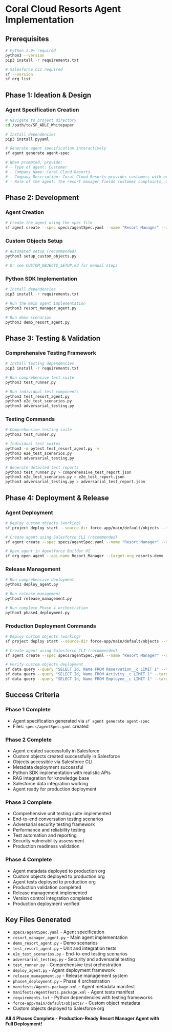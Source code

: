 # Coral Cloud Resorts Agent Implementation

## Prerequisites
```bash
# Python 3.9+ required
python3 --version
pip3 install -r requirements.txt

# Salesforce CLI required
sf --version
sf org list
```

## Phase 1: Ideation & Design

### Agent Specification Creation
```bash
# Navigate to project directory
cd /path/to/SF_ADLC_Whitepaper

# Install dependencies
pip3 install pyyaml

# Generate agent specification interactively
sf agent generate agent-spec

# When prompted, provide:
# - Type of agent: Customer
# - Company Name: Coral Cloud Resorts
# - Company Description: Coral Cloud Resorts provides customers with exceptional destination activities, unforgettable experiences, and reservation services, all backed by a commitment to top-notch customer service.
# - Role of the agent: The resort manager fields customer complaints, manages employee schedules, and generally makes sure everything is working smoothly.
```

## Phase 2: Development

### Agent Creation
```bash
# Create the agent using the spec file
sf agent create --spec specs/agentSpec.yaml --name "Resort Manager" --api-name Resort_Manager --target-org resorts-demo --preview
```

### Custom Objects Setup
```bash
# Automated setup (recommended)
python3 setup_custom_objects.py

# Or see CUSTOM_OBJECTS_SETUP.md for manual steps
```

### Python SDK Implementation
```bash
# Install dependencies
pip3 install -r requirements.txt

# Run the main agent implementation
python3 resort_manager_agent.py

# Run demo scenarios
python3 demo_resort_agent.py
```

## Phase 3: Testing & Validation

### Comprehensive Testing Framework
```bash
# Install testing dependencies
pip3 install -r requirements.txt

# Run comprehensive test suite
python3 test_runner.py

# Run individual test components
python3 test_resort_agent.py
python3 e2e_test_scenarios.py
python3 adversarial_testing.py
```

### Testing Commands
```bash
# Comprehensive testing suite
python3 test_runner.py

# Individual test suites
python3 -m pytest test_resort_agent.py -v
python3 e2e_test_scenarios.py
python3 adversarial_testing.py

# Generate detailed test reports
python3 test_runner.py > comprehensive_test_report.json
python3 e2e_test_scenarios.py > e2e_test_report.json
python3 adversarial_testing.py > adversarial_test_report.json
```

## Phase 4: Deployment & Release

### Agent Deployment
```bash
# Deploy custom objects (working)
sf project deploy start --source-dir force-app/main/default/objects --target-org resorts-demo

# Create agent using Salesforce CLI (recommended)
sf agent create --spec specs/agentSpec.yaml --name "Resort Manager" --api-name Resort_Manager --target-org resorts-demo --preview

# Open agent in Agentforce Builder UI
sf org open agent --api-name Resort_Manager --target-org resorts-demo
```

### Release Management
```bash
# Run comprehensive deployment
python3 deploy_agent.py

# Run release management
python3 release_management.py

# Run complete Phase 4 orchestration
python3 phase4_deployment.py
```

### Production Deployment Commands
```bash
# Deploy custom objects (working)
sf project deploy start --source-dir force-app/main/default/objects --target-org resorts-demo

# Create agent using Salesforce CLI (recommended)
sf agent create --spec specs/agentSpec.yaml --name "Resort Manager" --api-name Resort_Manager --target-org resorts-demo --preview

# Verify custom objects deployment
sf data query --query "SELECT Id, Name FROM Reservation__c LIMIT 1" --target-org resorts-demo
sf data query --query "SELECT Id, Name FROM Activity__c LIMIT 1" --target-org resorts-demo
sf data query --query "SELECT Id, Name FROM Employee__c LIMIT 1" --target-org resorts-demo
```

## Success Criteria

### Phase 1 Complete
- Agent specification generated via `sf agent generate agent-spec`
- Files: `specs/agentSpec.yaml` created

### Phase 2 Complete
- Agent created successfully in Salesforce
- Custom objects created successfully in Salesforce
- Objects accessible via Salesforce CLI
- Metadata deployment successful
- Python SDK implementation with realistic APIs
- RAG integration for knowledge base
- Salesforce data integration working
- Agent ready for production deployment

### Phase 3 Complete
- Comprehensive unit testing suite implemented
- End-to-end conversation testing scenarios
- Adversarial security testing framework
- Performance and reliability testing
- Test automation and reporting
- Security vulnerability assessment
- Production readiness validation

### Phase 4 Complete
- Agent metadata deployed to production org
- Custom objects deployed to production org
- Agent tests deployed to production org
- Production validation completed
- Release management implemented
- Version control integration completed
- Production deployment verified

## Key Files Generated
- `specs/agentSpec.yaml` - Agent specification
- `resort_manager_agent.py` - Main agent implementation
- `demo_resort_agent.py` - Demo scenarios
- `test_resort_agent.py` - Unit and integration tests
- `e2e_test_scenarios.py` - End-to-end testing scenarios
- `adversarial_testing.py` - Security and adversarial testing
- `test_runner.py` - Comprehensive test orchestration
- `deploy_agent.py` - Agent deployment framework
- `release_management.py` - Release management system
- `phase4_deployment.py` - Phase 4 orchestration
- `manifests/Agents.package.xml` - Agent metadata manifest
- `manifests/AgentTests.package.xml` - Agent tests manifest
- `requirements.txt` - Python dependencies with testing frameworks
- `force-app/main/default/objects/` - Custom object metadata
- Custom objects deployed to Salesforce org

**All 4 Phases Complete - Production-Ready Resort Manager Agent with Full Deployment!**